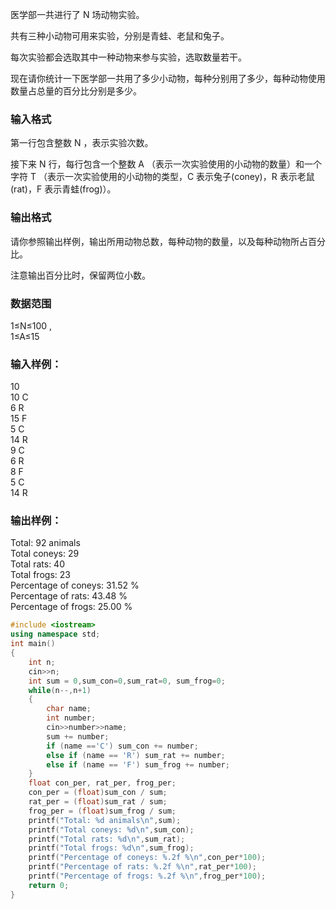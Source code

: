 医学部一共进行了 N
 场动物实验。

共有三种小动物可用来实验，分别是青蛙、老鼠和兔子。

每次实验都会选取其中一种动物来参与实验，选取数量若干。

现在请你统计一下医学部一共用了多少小动物，每种分别用了多少，每种动物使用数量占总量的百分比分别是多少。

### 输入格式
第一行包含整数 N
，表示实验次数。

接下来 N
 行，每行包含一个整数 A
（表示一次实验使用的小动物的数量）和一个字符 T
（表示一次实验使用的小动物的类型，C 表示兔子(coney)，R 表示老鼠(rat)，F 表示青蛙(frog)）。

### 输出格式
请你参照输出样例，输出所用动物总数，每种动物的数量，以及每种动物所占百分比。

注意输出百分比时，保留两位小数。

### 数据范围
1≤N≤100
,  
1≤A≤15
### 输入样例：
10  
10 C  
6 R  
15 F  
5 C  
14 R  
9 C  
6 R  
8 F  
5 C  
14 R  
### 输出样例：
Total: 92 animals  
Total coneys: 29  
Total rats: 40  
Total frogs: 23  
Percentage of coneys: 31.52 %  
Percentage of rats: 43.48 %  
Percentage of frogs: 25.00 %  
```c++
#include <iostream>
using namespace std;
int main()
{
    int n;
    cin>>n;
    int sum = 0,sum_con=0,sum_rat=0, sum_frog=0;
    while(n--,n+1)
    {
        char name;
        int number;
        cin>>number>>name;
        sum += number;
        if (name =='C') sum_con += number;
        else if (name == 'R') sum_rat += number;
        else if (name == 'F') sum_frog += number;
    }
    float con_per, rat_per, frog_per;
    con_per = (float)sum_con / sum;
    rat_per = (float)sum_rat / sum;
    frog_per = (float)sum_frog / sum;
    printf("Total: %d animals\n",sum);
    printf("Total coneys: %d\n",sum_con);
    printf("Total rats: %d\n",sum_rat);
    printf("Total frogs: %d\n",sum_frog);
    printf("Percentage of coneys: %.2f %\n",con_per*100);
    printf("Percentage of rats: %.2f %\n",rat_per*100);
    printf("Percentage of frogs: %.2f %\n",frog_per*100);
    return 0;
}
```
